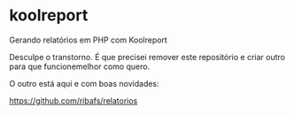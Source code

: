 # koolreport

Gerando relatórios em PHP com Koolreport

Desculpe o transtorno. É que precisei remover este repositório e criar outro para que funcionemelhor como quero.

O outro está aqui e com boas novidades:

https://github.com/ribafs/relatorios

